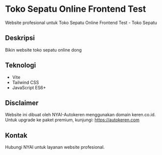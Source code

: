 # Toko Sepatu Online Frontend Test

Website profesional untuk Toko Sepatu Online Frontend Test - Toko Sepatu

## Deskripsi
Bikin website toko sepatu online dong

## Teknologi
- Vite
- Tailwind CSS
- JavaScript ES6+

## Disclaimer
Website ini dibuat oleh NYAI-Autokeren menggunakan domain keren.co.id.
Untuk upgrade ke paket premium, kunjungi: https://autokeren.com

## Kontak
Hubungi NYAI untuk layanan website profesional.
